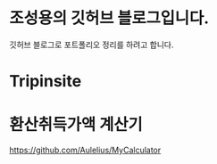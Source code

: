 # 조성용의 깃허브 블로그입니다.
깃허브 블로그로 포트폴리오 정리를 하려고 합니다. 

# Tripinsite

# 환산취득가액 계산기
https://github.com/Aulelius/MyCalculator
